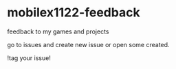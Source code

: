 # mobilex1122-feedback
feedback to my games and projects

go to issues and create new issue or open some created.

!tag your issue!
